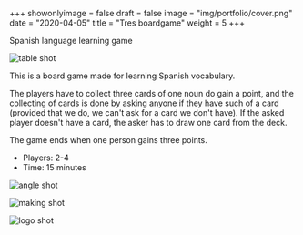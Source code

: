 +++
showonlyimage = false
draft = false
image = "img/portfolio/cover.png"
date = "2020-04-05"
title = "Tres boardgame"
weight = 5
+++

Spanish language learning game
<!--more-->


![table shot](/img/portfolio/tres-table.png)

This is a board game made for learning Spanish vocabulary.

The players have to collect three cards of one noun do gain a point, and the collecting of cards is done by asking anyone if they have such of a card (provided that we do, we can't ask for a card we don't have). If the asked player doesn't have a card, the asker has to draw one card from the deck. 

The game ends when one person gains three points.

* Players: 2-4
* Time: 15 minutes


![angle shot](/img/portfolio/tres-bok.png)

![making shot](/img/portfolio/tres-making.png)


![logo shot](/img/portfolio/tres-logo.png)
